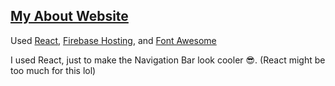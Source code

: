 ## [My About Website](https://seihyun.atrable.com)
Used [React](https://reactjs.org), [Firebase Hosting](https://firebase.google.com/products/hosting), and [Font Awesome](https://fontawesome.com/)

I used React, just to make the Navigation Bar look cooler 😎. (React might be too much for this lol)
